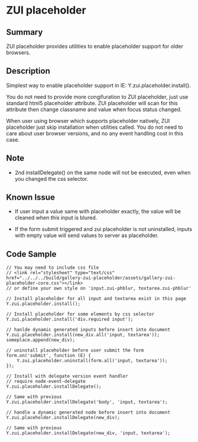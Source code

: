 ZUI placeholder
===============

Summary
-------

ZUI placeholder provides utilities to enable placeholder support for older browsers.

Description
-----------

Simplest way to enable placeholder support in IE: Y.zui.placeholder.install().

You do not need to provide more congifuration to ZUI placeholder, just use 
standard html5 placeholder attribute. ZUI placeholder will scan for this 
attribute then change classname and value when focus status changed.

When user using browser which supports placeholder natively, ZUI placeholder
just skip installation when utilities called. You do not need to care about
user browser versions, and no any event handling cost in this case.

Note
----

*   2nd installDelegate() on the same node will not be executed, even
    when you changed the css selector.

Known Issue
-----------

*   If user input a value same with placeholder exactly, the value will be 
    cleaned when this input is blured.

*   If the form submit triggered and zui placeholder is not uninstalled,
    inputs with empty value will send values to server as placeholder.

Code Sample
-----------


    // You may need to include css file
    // <link rel="stylesheet" type="text/css" href="../../../build/gallery-zui-placeholder/assets/gallery-zui-placeholder-core.css"></link>
    // or define your own style on 'input.zui-phblur, textarea.zui-phblur'

    // Install placeholder for all input and textarea exist in this page
    Y.zui.placeholder.install();

    // Install placeholder for some elements by css selector
    Y.zui.placeholder.install('div.required input');

    // hanlde dynamic generated inputs before insert into document
    Y.zui.placeholder.install(new_div.all('input, textarea'));
    someplace.append(new_div);

    // uninstall placeholder before user submit the form
    form.on('submit', function (E) {
        Y.zui.placeholder.uninstall(form.all('input, textarea'));
    });

    // Install with delegate version event handler
    // require node-event-delegate
    Y.zui.placeholder.installDelegate();

    // Same with previous
    Y.zui.placeholder.installDelegate('body', 'input, textarea');

    // handle a dynamic generated node before insert into document
    Y.zui.placeholder.installDelegate(new_div);

    // Same with previous
    Y.zui.placeholder.installDelegate(new_div, 'input, textarea');
